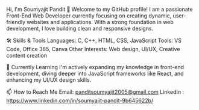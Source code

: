 Hi, I'm Soumyajit Pandit 👋
Welcome to my GitHub profile! I am a passionate Front-End Web Developer currently focusing on creating dynamic, user-friendly websites and applications. With a strong foundation in web development, I love building clean and responsive designs.

🛠️ Skills & Tools
Languages: C, C++, HTML, CSS, JavaScript
Tools: VS Code, Office 365, Canva
Other Interests: Web design, UI/UX, Creative content creation

🌱 Currently Learning
I'm actively expanding my knowledge in front-end development, diving deeper into JavaScript frameworks like React, and enhancing my UI/UX design skills.

📫 How to Reach Me
Email: panditsoumyajit2005@gmail.com
LinkedIn : https://www.linkedin.com/in/soumyajit-pandit-9b645622b/
